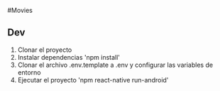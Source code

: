 #Movies


## Dev

1. Clonar el proyecto
2. Instalar dependencias 'npm install'
3. Clonar el archivo .env.template a .env y configurar las variables de entorno
4. Ejecutar el proyecto 'npm react-native run-android'